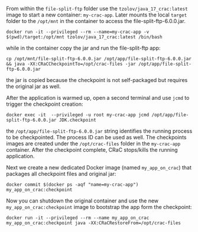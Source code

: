 From within the `file-split-ftp` folder use the `tzolov/java_17_crac:latest` image to start a new container: `my-crac-app`.
Later mounts the local `target` folder to the `/opt/mnt` in the container to access the file-split-ftp-6.0.0.jar.
```
docker run -it --privileged --rm --name=my-crac-app -v $(pwd)/target:/opt/mnt tzolov/java_17_crac:latest /bin/bash
```
while in the container copy the jar and run the file-split-ftp app:
```
cp /opt/mnt/file-split-ftp-6.0.0.jar /opt/app/file-split-ftp-6.0.0.jar && java -XX:CRaCCheckpointTo=/opt/crac-files -jar /opt/app/file-split-ftp-6.0.0.jar
```
the jar is copied because the checkpoint is not self-packaged but requires the original jar as well.

After the application is warmed up, open a second terminal and use `jcmd` to trigger the checkpoint creation:
```
docker exec -it  --privileged -u root my-crac-app jcmd /opt/app/file-split-ftp-6.0.0.jar JDK.checkpoint
```
the `/opt/app/file-split-ftp-6.0.0.jar` string identifies the running process to be checkpointed. The process ID can be used as well.
The checkpoints images are created under the `/opt/crac-files` folder in the `my-crac-app` container.
After the checkpoint complete, CRaC stops/kills the running application.

Next we create a new dedicated Docker image (named `my_app_on_crac`) that packages all checkpoint files and original jar:
```
docker commit $(docker ps -aqf "name=my-crac-app") my_app_on_crac:checkpoint
```
Now you can shutdown the original container and use the new `my_app_on_crac:checkpoint` image to bootstrap the app form the checkpoint:
```
docker run -it --privileged --rm --name my_app_on_crac my_app_on_crac:checkpoint java -XX:CRaCRestoreFrom=/opt/crac-files
```
